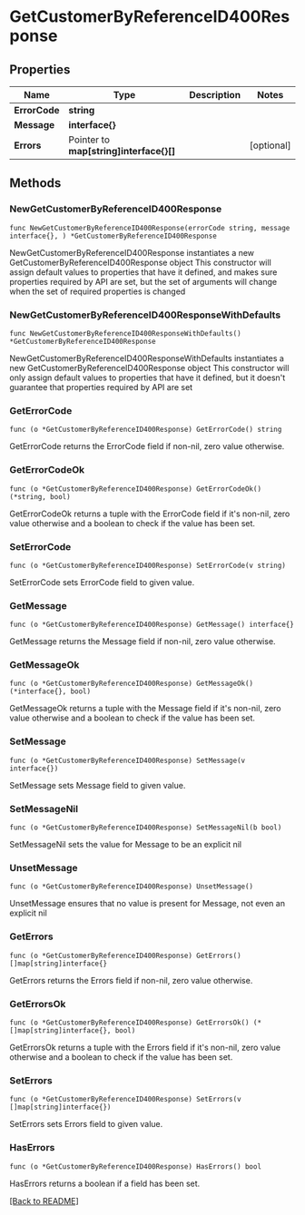 # GetCustomerByReferenceID400Response

## Properties

| Name | Type | Description | Notes |
| ------------ | ------------- | ------------- | ------------- |
| **ErrorCode** | **string** |  |  |
| **Message** | **interface{}** |  |  |
| **Errors** | Pointer to **map[string]interface{}[]** |  | [optional]  |

## Methods

### NewGetCustomerByReferenceID400Response

`func NewGetCustomerByReferenceID400Response(errorCode string, message interface{}, ) *GetCustomerByReferenceID400Response`

NewGetCustomerByReferenceID400Response instantiates a new GetCustomerByReferenceID400Response object
This constructor will assign default values to properties that have it defined,
and makes sure properties required by API are set, but the set of arguments
will change when the set of required properties is changed

### NewGetCustomerByReferenceID400ResponseWithDefaults

`func NewGetCustomerByReferenceID400ResponseWithDefaults() *GetCustomerByReferenceID400Response`

NewGetCustomerByReferenceID400ResponseWithDefaults instantiates a new GetCustomerByReferenceID400Response object
This constructor will only assign default values to properties that have it defined,
but it doesn't guarantee that properties required by API are set

### GetErrorCode

`func (o *GetCustomerByReferenceID400Response) GetErrorCode() string`

GetErrorCode returns the ErrorCode field if non-nil, zero value otherwise.

### GetErrorCodeOk

`func (o *GetCustomerByReferenceID400Response) GetErrorCodeOk() (*string, bool)`

GetErrorCodeOk returns a tuple with the ErrorCode field if it's non-nil, zero value otherwise
and a boolean to check if the value has been set.

### SetErrorCode

`func (o *GetCustomerByReferenceID400Response) SetErrorCode(v string)`

SetErrorCode sets ErrorCode field to given value.


### GetMessage

`func (o *GetCustomerByReferenceID400Response) GetMessage() interface{}`

GetMessage returns the Message field if non-nil, zero value otherwise.

### GetMessageOk

`func (o *GetCustomerByReferenceID400Response) GetMessageOk() (*interface{}, bool)`

GetMessageOk returns a tuple with the Message field if it's non-nil, zero value otherwise
and a boolean to check if the value has been set.

### SetMessage

`func (o *GetCustomerByReferenceID400Response) SetMessage(v interface{})`

SetMessage sets Message field to given value.


### SetMessageNil

`func (o *GetCustomerByReferenceID400Response) SetMessageNil(b bool)`

 SetMessageNil sets the value for Message to be an explicit nil

### UnsetMessage
`func (o *GetCustomerByReferenceID400Response) UnsetMessage()`

UnsetMessage ensures that no value is present for Message, not even an explicit nil
### GetErrors

`func (o *GetCustomerByReferenceID400Response) GetErrors() []map[string]interface{}`

GetErrors returns the Errors field if non-nil, zero value otherwise.

### GetErrorsOk

`func (o *GetCustomerByReferenceID400Response) GetErrorsOk() (*[]map[string]interface{}, bool)`

GetErrorsOk returns a tuple with the Errors field if it's non-nil, zero value otherwise
and a boolean to check if the value has been set.

### SetErrors

`func (o *GetCustomerByReferenceID400Response) SetErrors(v []map[string]interface{})`

SetErrors sets Errors field to given value.

### HasErrors

`func (o *GetCustomerByReferenceID400Response) HasErrors() bool`

HasErrors returns a boolean if a field has been set.


[[Back to README]](../../README.md)


